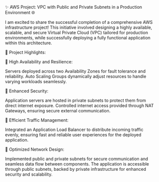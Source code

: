 ✨ AWS Project: VPC with Public and Private Subnets in a Production Environment 🌐

I am excited to share the successful completion of a comprehensive AWS infrastructure project! This initiative involved designing a highly available, scalable, and secure Virtual Private Cloud (VPC) tailored for production environments, while successfully deploying a fully functional application within this architecture.

💼 Project Highlights:

🔹 High Availability and Resilience:

Servers deployed across two Availability Zones for fault tolerance and reliability. Auto Scaling Groups dynamically adjust resources to handle varying workloads seamlessly.

🔹 Enhanced Security:

Application servers are hosted in private subnets to protect them from direct internet exposure. Controlled internet access provided through NAT Gateways, ensuring secure external communication.

🔹 Efficient Traffic Management:

Integrated an Application Load Balancer to distribute incoming traffic evenly, ensuring fast and reliable user experiences for the deployed application.

🔹 Optimized Network Design:

Implemented public and private subnets for secure communication and seamless data flow between components. The application is accessible through public subnets, backed by private infrastructure for enhanced security and scalability.
